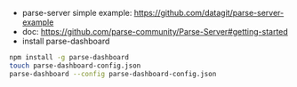 - parse-server simple example: https://github.com/datagit/parse-server-example
- doc: https://github.com/parse-community/Parse-Server#getting-started
- install parse-dashboard
```bash
npm install -g parse-dashboard
touch parse-dashboard-config.json
parse-dashboard --config parse-dashboard-config.json
```